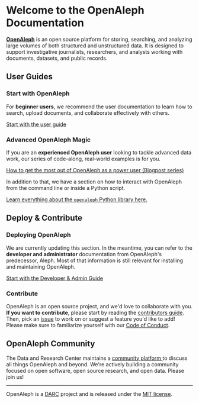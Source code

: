 # Welcome to the OpenAleph Documentation

[**OpenAleph**](https://openaleph.org) is an open source platform for storing, searching, and analyzing large volumes of both structured and unstructured data. It is designed to support investigative journalists, researchers, and analysts working with documents, datasets, and public records.

## User Guides

### Start with OpenAleph

For **beginner users**, we recommend the user documentation to learn how to search, upload documents, and collaborate effectively with others.

[Start with the user guide](user-guide/101/index.md)

### Advanced OpenAleph Magic

If you are an **experienced OpenAleph user** looking to tackle advanced data work, our series of code-along, real-world examples is for you.

[How to get the most out of OpenAleph as a power user (Blogpost series)](https://openaleph.org/blog/)

In addition to that, we have a section on how to interact with OpenAleph from the command line or inside a Python script.

[Learn everything about the `openaleph` Python library here.](user-guide/104/index.md)

## Deploy & Contribute

### Deploying OpenAleph
We are currently updating this section. In the meantime, you can refer to the **developer and administrator** documentation from OpenAleph's predecessor, Aleph. Most of that information is still relevant for installing and maintaining OpenAleph.

[Start with the Developer & Admin Guide](https://docs.aleph.occrp.org/developers/)

### Contribute
OpenAleph is an open source project, and we'd love to collaborate with you. **If you want to contribute**, please start by reading the [contributors guide](https://github.com/dataresearchcenter/openaleph/blob/main/CONTRIBUTING.md). Then, pick an [issue](https://github.com/dataresearchcenter/openaleph/issues) to work on or suggest a feature you'd like to add! Please make sure to familiarize yourself with our [Code of Conduct](https://github.com/dataresearchcenter/openaleph/blob/main/CODE_OF_CONDUCT.md).

## OpenAleph Community

The Data and Research Center maintains a [community platform ](https://darc.social) to discuss all things OpenAleph and beyond. We're actively building a community focused on open software, open source research, and open data. Please join us!

---

OpenAleph is a [DARC](https://dataresearchcenter.org) project and is released under the [MIT license](https://github.com/investigativedata/openaleph#MIT-1-ov-file).
